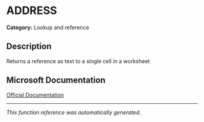 # ADDRESS

**Category:** Lookup and reference

## Description
Returns a reference as text to a single cell in a worksheet

## Microsoft Documentation
[Official Documentation](https://support.microsoft.com//en-us/office/address-function-d0c26c0d-3991-446b-8de4-ab46431d4f89)

---
*This function reference was automatically generated.*
